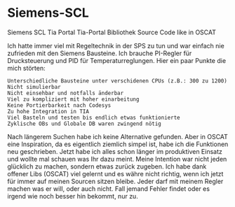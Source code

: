 # Siemens-SCL
Siemens SCL Tia Portal Tia-Portal Bibliothek Source Code like in OSCAT 

Ich hatte immer viel mit Regeltechnik in der SPS zu tun und war einfach nie zufrieden mit den Siemens Bausteine. Ich brauche PI-Regler für Drucksteuerung und PID für Temperaturreglungen. Hier ein paar Punkte die mich störten:

    Unterschiedliche Bausteine unter verschidenen CPUs (z.B.: 300 zu 1200)
    Nicht simulierbar
    Nicht einsehbar und notfalls änderbar
    Viel zu kompliziert mit hoher einarbeitung
    Keine Portierbarkeit nach Codesys
    Zu hohe Integration in TIA
    Viel Basteln und testen bis endlich etwas funktionierte
    Zyklische OBs und Globale DB waren zwingend nötig 


Nach längerem Suchen habe ich keine Alternative gefunden. Aber in OSCAT eine Inspiration, da es eigentlich ziemlich simpel ist, habe ich die Funktionen neu geschrieben. Jetzt habe ich alles schon länger im produktiven Einsatz und wollte mal schauen was Ihr dazu meint. 
Meine Intention war nicht jeden glücklich zu machen, sondern etwas zurück zugeben. Ich habe dank offener Libs (OSCAT) viel gelernt und es währe nicht richtig, wenn ich jetzt für immer auf meinen Sourcen sitzen bleibe. Jeder darf mit meinem Regler machen was er will, oder auch nicht. Fall jemand Fehler findet oder es irgend wie noch besser hin bekommt, nur zu. 
